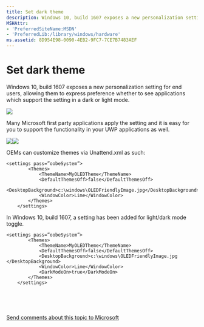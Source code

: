 ```yaml
---
title: Set dark theme
description: Windows 10, build 1607 exposes a new personalization setting for end users, allowing them to express preference whether to see applications which support the setting in a dark or light mode.
MSHAttr:
- 'PreferredSiteName:MSDN'
- 'PreferredLib:/library/windows/hardware'
ms.assetid: 8D954E98-0090-4EB2-9FC7-7CE7B7483AEF
---
```


# Set dark theme


Windows 10, build 1607 exposes a new personalization setting for end users, allowing them to express preference whether to see applications which support the setting in a dark or light mode.

![](../images/darktheme1.png)

Many Microsoft first party applications apply the setting and it is easy for you to support the functionality in your UWP applications as well.

![](../images/darktheme2.png)![](../images/darktheme3.png)

OEMs can customize themes via Unattend.xml as such:

```
<settings pass=”oobeSystem”> 
        <Themes> 
            <ThemeName>MyOLEDTheme</ThemeName> 
            <DefaultThemesOff>false</DefaultThemesOff> 
            <DesktopBackground>c:\windows\OLEDFriendlyImage.jpg</DesktopBackground> 
            <WindowColor>Lime</WindowColor> 
        </Themes> 
    </settings> 
```

In Windows 10, build 1607, a setting has been added for light/dark mode toggle.

```
<settings pass=”oobeSystem”> 
        <Themes> 
            <ThemeName>MyOLEDTheme</ThemeName> 
            <DefaultThemesOff>false</DefaultThemesOff> 
            <DesktopBackground>c:\windows\OLEDFriendlyImage.jpg </DesktopBackground> 
            <WindowColor>Lime</WindowColor> 
            <DarkModeOn>true</DarkModeOn> 
        </Themes> 
    </settings> 
```

 

 

[Send comments about this topic to Microsoft](mailto:wsddocfb@microsoft.com?subject=Documentation%20feedback%20%5Bp_customize_desktop\p_customize_desktop%5D:%20Set%20dark%20theme%20%20RELEASE:%20%2810/19/2016%29&body=%0A%0APRIVACY%20STATEMENT%0A%0AWe%20use%20your%20feedback%20to%20improve%20the%20documentation.%20We%20don't%20use%20your%20email%20address%20for%20any%20other%20purpose,%20and%20we'll%20remove%20your%20email%20address%20from%20our%20system%20after%20the%20issue%20that%20you're%20reporting%20is%20fixed.%20While%20we're%20working%20to%20fix%20this%20issue,%20we%20might%20send%20you%20an%20email%20message%20to%20ask%20for%20more%20info.%20Later,%20we%20might%20also%20send%20you%20an%20email%20message%20to%20let%20you%20know%20that%20we've%20addressed%20your%20feedback.%0A%0AFor%20more%20info%20about%20Microsoft's%20privacy%20policy,%20see%20http://privacy.microsoft.com/default.aspx. "Send comments about this topic to Microsoft")




